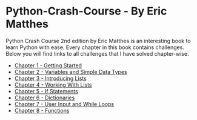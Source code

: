 
# Python-Crash-Course - By Eric Matthes
Python Crash Course 2nd edition by Eric Matthes is an interesting book to learn Python with ease.
Every chapter in this book contains challenges. Below you will find links to all challenges that I have solved chapter-wise.

 - [Chapter 1 - Getting Started](https://github.com/karan-cheema/Python-Crash-Course/blob/main/Chapter%201.md)
 - [Chapter 2 - Variables and Simple Data Types](https://github.com/karan-cheema/Python-Crash-Course/blob/main/Chapter%202.md)
 - [Chapter 3 - Introducing Lists](https://github.com/karan-cheema/Python-Crash-Course/blob/main/Chapter%203.md)
 - [Chapter 4 - Working With Lists](https://github.com/karan-cheema/Python-Crash-Course/blob/main/Chapter%204.md)
 - [Chapter 5 - If Statements](https://github.com/karan-cheema/Python-Crash-Course/blob/main/Chapter%205.md)
 - [Chapter 6 - Dictionaries](https://github.com/karan-cheema/Python-Crash-Course/blob/main/Chapter%206.md)
 - [Chapter 7 - User Input and While Loops](https://github.com/karan-cheema/Python-Crash-Course/blob/main/Chapter%207.md)
 - [Chapter 8 - Functions](https://github.com/karan-cheema/Python-Crash-Course/blob/main/Chapter%208.md)
